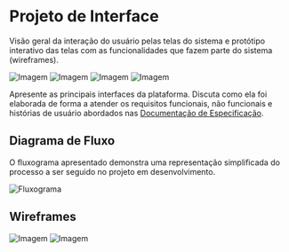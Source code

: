 
# Projeto de Interface

Visão geral da interação do usuário pelas telas do sistema e protótipo interativo das telas com as funcionalidades que fazem parte do sistema (wireframes).

![Imagem](img/1.png)
![Imagem](img/2.png)
![Imagem](img/3.png)
![Imagem](img/4.png)

 Apresente as principais interfaces da plataforma. Discuta como ela foi elaborada de forma a atender os requisitos funcionais, não funcionais e histórias de usuário abordados nas <a href="2-Especificação do Projeto.md"> Documentação de Especificação</a>.

## Diagrama de Fluxo

O fluxograma apresentado demonstra uma representação simplificada do processo a ser seguido no projeto em desenvolvimento.

![Fluxograma](img/Fluxograma.png)

## Wireframes

![Imagem](img/Conta.png)
![Imagem](img/Principal.png)

